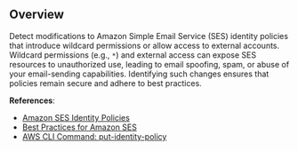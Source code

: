 ## Overview

Detect modifications to Amazon Simple Email Service (SES) identity policies that introduce wildcard permissions or allow access to external accounts. Wildcard permissions (e.g., `*`) and external access can expose SES resources to unauthorized use, leading to email spoofing, spam, or abuse of your email-sending capabilities. Identifying such changes ensures that policies remain secure and adhere to best practices.

**References**:
- [Amazon SES Identity Policies](https://docs.aws.amazon.com/ses/latest/dg/using-identity-policies.html)
- [Best Practices for Amazon SES](https://docs.aws.amazon.com/ses/latest/dg/best-practices.html)
- [AWS CLI Command: put-identity-policy](https://docs.aws.amazon.com/cli/latest/reference/ses/put-identity-policy.html)
